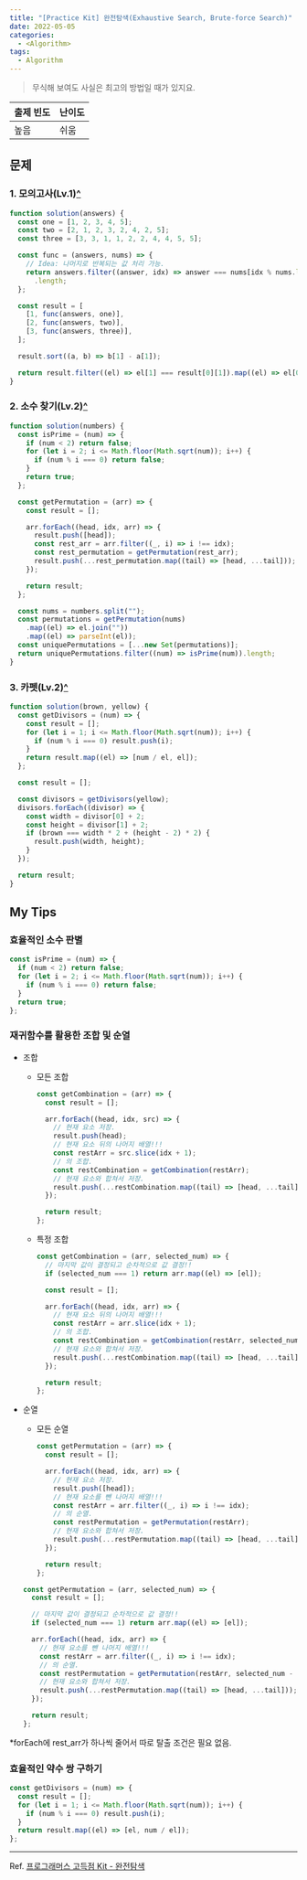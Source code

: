 ```yaml
---
title: "[Practice Kit] 완전탐색(Exhaustive Search, Brute-force Search)"
date: 2022-05-05
categories:
  - <Algorithm>
tags:
  - Algorithm
---
```


> 무식해 보여도 사실은 최고의 방법일 때가 있지요.

| 출제 빈도 | 난이도 |
| --------- | ------ |
| 높음      | 쉬움   |

## 문제

### 1. 모의고사(Lv.1)[^](https://programmers.co.kr/learn/courses/30/lessons/42840?language=javascript)

```js
function solution(answers) {
  const one = [1, 2, 3, 4, 5];
  const two = [2, 1, 2, 3, 2, 4, 2, 5];
  const three = [3, 3, 1, 1, 2, 2, 4, 4, 5, 5];

  const func = (answers, nums) => {
    // Idea: 나머지로 반복되는 값 처리 가능.
    return answers.filter((answer, idx) => answer === nums[idx % nums.length])
      .length;
  };

  const result = [
    [1, func(answers, one)],
    [2, func(answers, two)],
    [3, func(answers, three)],
  ];

  result.sort((a, b) => b[1] - a[1]);

  return result.filter((el) => el[1] === result[0][1]).map((el) => el[0]);
}
```

### 2. 소수 찾기(Lv.2)[^](https://programmers.co.kr/learn/courses/30/lessons/42839?language=javascript)

```js
function solution(numbers) {
  const isPrime = (num) => {
    if (num < 2) return false;
    for (let i = 2; i <= Math.floor(Math.sqrt(num)); i++) {
      if (num % i === 0) return false;
    }
    return true;
  };

  const getPermutation = (arr) => {
    const result = [];

    arr.forEach((head, idx, arr) => {
      result.push([head]);
      const rest_arr = arr.filter((_, i) => i !== idx);
      const rest_permutation = getPermutation(rest_arr);
      result.push(...rest_permutation.map((tail) => [head, ...tail]));
    });

    return result;
  };

  const nums = numbers.split("");
  const permutations = getPermutation(nums)
    .map((el) => el.join(""))
    .map((el) => parseInt(el));
  const uniquePermutations = [...new Set(permutations)];
  return uniquePermutations.filter((num) => isPrime(num)).length;
}
```

### 3. 카펫(Lv.2)[^](https://programmers.co.kr/learn/courses/30/lessons/42842?language=javascript)

```js
function solution(brown, yellow) {
  const getDivisors = (num) => {
    const result = [];
    for (let i = 1; i <= Math.floor(Math.sqrt(num)); i++) {
      if (num % i === 0) result.push(i);
    }
    return result.map((el) => [num / el, el]);
  };

  const result = [];

  const divisors = getDivisors(yellow);
  divisors.forEach((divisor) => {
    const width = divisor[0] + 2;
    const height = divisor[1] + 2;
    if (brown === width * 2 + (height - 2) * 2) {
      result.push(width, height);
    }
  });

  return result;
}
```

## My Tips

### 효율적인 소수 판별

```js
const isPrime = (num) => {
  if (num < 2) return false;
  for (let i = 2; i <= Math.floor(Math.sqrt(num)); i++) {
    if (num % i === 0) return false;
  }
  return true;
};
```

### 재귀함수를 활용한 조합 및 순열

- 조합

  - 모든 조합

    ```js
    const getCombination = (arr) => {
      const result = [];

      arr.forEach((head, idx, src) => {
        // 현재 요소 저장.
        result.push(head);
        // 현재 요소 뒤의 나머지 배열!!!
        const restArr = src.slice(idx + 1);
        // 의 조합.
        const restCombination = getCombination(restArr);
        // 현재 요소와 합쳐서 저장.
        result.push(...restCombination.map((tail) => [head, ...tail]));
      });

      return result;
    };
    ```

  - 특정 조합

    ```js
    const getCombination = (arr, selected_num) => {
      // 마지막 값이 결정되고 순차적으로 값 결정!!
      if (selected_num === 1) return arr.map((el) => [el]);

      const result = [];

      arr.forEach((head, idx, arr) => {
        // 현재 요소 뒤의 나머지 배열!!!
        const restArr = arr.slice(idx + 1);
        // 의 조합.
        const restCombination = getCombination(restArr, selected_num - 1);
        // 현재 요소와 합쳐서 저장.
        result.push(...restCombination.map((tail) => [head, ...tail]));
      });

      return result;
    };
    ```

- 순열

  - 모든 순열

    ```js
    const getPermutation = (arr) => {
      const result = [];

      arr.forEach((head, idx, arr) => {
        // 현재 요소 저장.
        result.push([head]);
        // 현재 요소를 뺀 나머지 배열!!!
        const restArr = arr.filter((_, i) => i !== idx);
        // 의 순열.
        const restPermutation = getPermutation(restArr);
        // 현재 요소와 합쳐서 저장.
        result.push(...restPermutation.map((tail) => [head, ...tail]));
      });

      return result;
    };
    ```

  ```js
  const getPermutation = (arr, selected_num) => {
    const result = [];

    // 마지막 값이 결정되고 순차적으로 값 결정!!
    if (selected_num === 1) return arr.map((el) => [el]);

    arr.forEach((head, idx, arr) => {
      // 현재 요소를 뺀 나머지 배열!!!
      const restArr = arr.filter((_, i) => i !== idx);
      // 의 순열.
      const restPermutation = getPermutation(restArr, selected_num - 1);
      // 현재 요소와 합쳐서 저장.
      result.push(...restPermutation.map((tail) => [head, ...tail]));
    });

    return result;
  };
  ```

\*forEach에 rest_arr가 하나씩 줄어서 따로 탈출 조건은 필요 없음.

### 효율적인 약수 쌍 구하기

```js
const getDivisors = (num) => {
  const result = [];
  for (let i = 1; i <= Math.floor(Math.sqrt(num)); i++) {
    if (num % i === 0) result.push(i);
  }
  return result.map((el) => [el, num / el]);
};
```

---

Ref. [프로그래머스 고득점 Kit - 완전탐색](https://programmers.co.kr/learn/courses/30/parts/12230)
